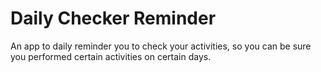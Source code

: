 # Daily Checker Reminder
 An app to daily reminder you to check your activities, so you can be sure you performed certain activities on certain days.
